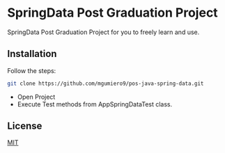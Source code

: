 # SpringData Post Graduation Project

SpringData Post Graduation Project for you to freely learn and use.

## Installation

Follow the steps:

```bash
git clone https://github.com/mgumiero9/pos-java-spring-data.git
```
* Open Project
* Execute Test methods from AppSpringDataTest class.

## License
[MIT](https://choosealicense.com/licenses/mit/)